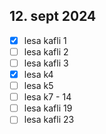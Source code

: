## 12. sept 2024
- [x] lesa kafli 1 
- [ ] lesa kafli 2
- [ ] lesa kafli 3
- [x] lesa k4
- [ ] lesa k5
- [ ] lesa k7 - 14
- [ ] lesa kafli 19
- [ ] lesa kafli 23

